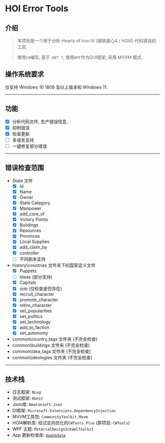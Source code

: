 # HOI Error Tools

## 介绍

> 本项目是一个用于分析 Hearts of Iron IV (钢铁雄心4 / HOI4) 代码错误的工具.
>
> 使用`C#`编写, 基于`.NET 7`, 使用`WPF`作为GUI框架, 采用 MVVM 模式.

## 操作系统要求

仅支持 Windows 10 1809 及以上版本和 Windows 11.

---
## 功能

- [x] 分析代码文件, 生产错误信息.
- [x] 抑制错误
- [x] 检查更新
- [ ] 多语言支持
- [ ] 一键修复部分错误
---
## 错误检查范围

- State 文件
	- [x] Id
	- [x] Name
	- [x] Owner
	- [x] State Category
	- [x] Manpower
	- [x] add_core_of
	- [x] Victory Points
	- [x] Buildings
	- [x] Resources
	- [x] Provinces
	- [x] Local Supplies
	- [x] add_claim_by
	- [x] controller
	- [ ] 不同剧本支持
- history\countries 文件夹下的国家定义文件
	- [x] Puppets
	- [ ] Ideas (部分支持)
	- [x] Capitals
	- [x] oob (仅检查是否存在)
	- [x] recruit_character
	- [x] promote_character
	- [x] retire_character 
	- [x] set_popularities
	- [x] set_politics
	- [x] set_technology
	- [x] add_to_faction
	- [x] set_autonomy
- common\country_tags 文件夹 (不完全检查)
- common\buildings 文件夹 (不完全检查)
- common\idea_tags 文件夹 (不完全检查)
- common\ideologies 文件夹 (不完全检查)
---
## 技术栈

- 日志框架: `NLog`
- 测试框架: `NUnit`
- Json库: `Newtonsoft.Json`
- DI框架: `Microsoft.Extensions.DependencyInjection`
- MVVM工具包: `CommunityToolkit.Mvvm`
- HOI4解析库: 经过定向优化的`CWTools_Plus` (原项目: `CWTools`)
- WPF 主题: `MaterialDesignInXamlToolkit`
- App 更新检查库: [`AppUpdate`](https://github.com/textGamex/AppUpdate)